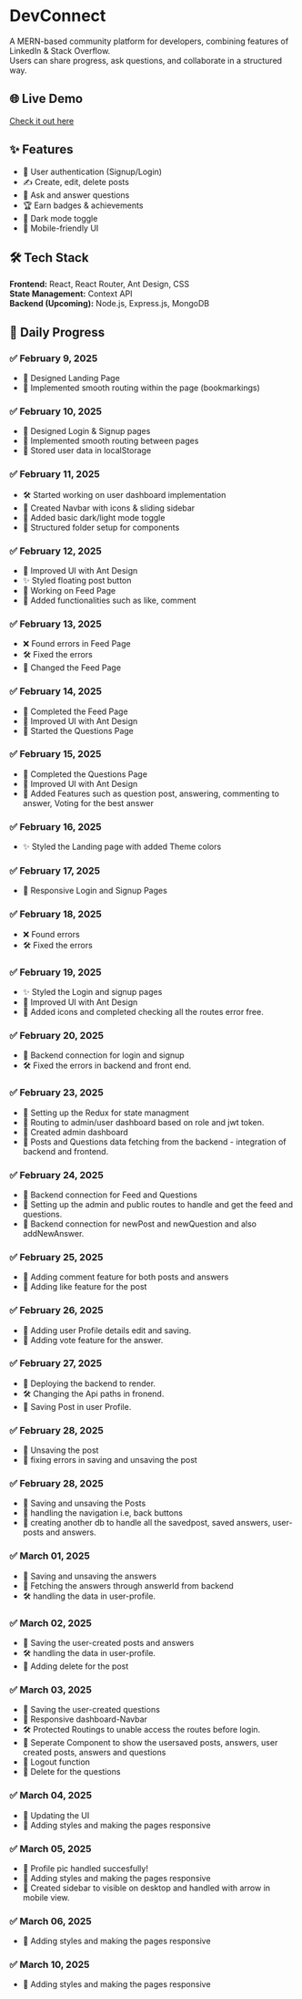 
# DevConnect  
A MERN-based community platform for developers, combining features of LinkedIn & Stack Overflow.  
Users can share progress, ask questions, and collaborate in a structured way.

## 🌐 Live Demo  
[Check it out here](https://devconnect-reactproject.vercel.app/)  

## ✨ Features  
- 📌 User authentication (Signup/Login)  
- ✍️ Create, edit, delete posts  
- 💬 Ask and answer questions  
- 🏆 Earn badges & achievements  
- 🔄 Dark mode toggle  
- 🎯 Mobile-friendly UI  

## 🛠 Tech Stack  
**Frontend:** React, React Router, Ant Design, CSS  
**State Management:** Context API  
**Backend (Upcoming):** Node.js, Express.js, MongoDB  

## 📅 Daily Progress  

### ✅ **February 9, 2025**  
- 🎨 Designed Landing Page  
- 🔄 Implemented smooth routing within the page (bookmarkings) 

### ✅ **February 10, 2025**  
- 🎨 Designed Login & Signup pages  
- 🔄 Implemented smooth routing between pages  
- 🔐 Stored user data in localStorage

### ✅ **February 11, 2025** 
- 🛠 Started working on user dashboard implementation  
- 🚀 Created Navbar with icons & sliding sidebar  
- 🎨 Added basic dark/light mode toggle  
- 🔧 Structured folder setup for components  

### ✅ **February 12, 2025**  
- 📌 Improved UI with Ant Design  
- ✨ Styled floating post button  
- 📝 Working on Feed Page
- 🔧 Added functionalities such as like, comment

### ✅ **February 13, 2025**  
- ❌ Found errors in Feed Page 
- 🛠  Fixed the errors
- 📝 Changed the Feed Page 

### ✅ **February 14, 2025**  
- 📝 Completed the Feed Page
- 📌 Improved UI with Ant Design  
- 📝 Started the Questions Page

### ✅ **February 15, 2025**  
- 📝 Completed the Questions Page
- 📌 Improved UI with Ant Design  
- 📌 Added Features such as question post, answering, commenting to answer, Voting for the best answer

### ✅ **February 16, 2025**  
- ✨ Styled the Landing page with added Theme colors

### ✅ **February 17, 2025**  
- 📌 Responsive Login and Signup Pages

### ✅ **February 18, 2025**  
- ❌ Found errors  
- 🛠  Fixed the errors

### ✅ **February 19, 2025**  
- ✨ Styled the Login and signup pages
- 📌 Improved UI with Ant Design  
- 🔧 Added icons and completed checking all the routes error free.

### ✅ **February 20, 2025**  
- 📝 Backend connection for login and signup
- 🛠  Fixed the errors in backend and front end.

### ✅ **February 23, 2025** 
- 📌 Setting up the Redux for state managment
- 📌 Routing to admin/user dashboard based on role and jwt token.
- 📌 Created admin dashboard
- 🔧 Posts and Questions data fetching from the backend - integration of backend and frontend.

### ✅ **February 24, 2025** 
- 📝 Backend connection for Feed and Questions
- 📝 Setting up the admin and public routes to handle and get the feed and questions.
- 📝 Backend connection for newPost and newQuestion and also addNewAnswer.

### ✅ **February 25, 2025** 
- 📝 Adding comment feature for both posts and answers
- 📌 Adding like feature for the post

### ✅ **February 26, 2025** 
- 📝 Adding user Profile details edit and saving.
- 📌 Adding vote feature for the answer.

### ✅ **February 27, 2025** 
- 📝 Deploying the backend to render.
- 🛠  Changing the Api paths in fronend.
- 📌 Saving Post in user Profile.

### ✅ **February 28, 2025** 
- 📝 Unsaving the post
- 📌 fixing errors in saving and unsaving the post

### ✅ **February 28, 2025** 
- 📝 Saving and unsaving the Posts
- 📌 handling the navigation i.e, back buttons
- 📌 creating another db to handle all the savedpost, saved answers, user-posts and answers.

### ✅ **March 01, 2025** 
- 📝 Saving and unsaving the answers
- 📌 Fetching the answers through answerId from backend
- 🛠  handling the data in user-profile.

### ✅ **March 02, 2025** 
- 📝 Saving the user-created posts and answers
- 🛠  handling the data in user-profile.
- 📌 Adding delete for the post

### ✅ **March 03, 2025** 
- 📝 Saving the user-created questions
- 📌 Responsive dashboard-Navbar
- 🛠  Protected Routings to unable access the routes before login.
- 📌 Seperate Component to show the usersaved posts, answers, user created posts, answers and questions
- 📌 Logout function
- 📌 Delete for the questions

### ✅ **March 04, 2025** 
- 📝 Updating the UI
- 📌 Adding styles and making the pages responsive

### ✅ **March 05, 2025** 
- 📝 Profile pic handled succesfully!
- 📌 Adding styles and making the pages responsive
- 📌 Created sidebar to visible on desktop and handled with arrow in mobile view.

### ✅ **March 06, 2025** 
- 📌 Adding styles and making the pages responsive

### ✅ **March 10, 2025** 
- 📌 Adding styles and making the pages responsive

